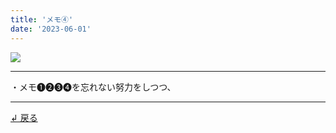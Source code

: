 ```yaml
---
title: 'メモ④'
date: '2023-06-01'
---
```

![](/images/00.jpg)
***
・メモ➊➋➌➍を忘れない努力をしつつ、
***
[ ↲ 戻る ](/posts/0)
